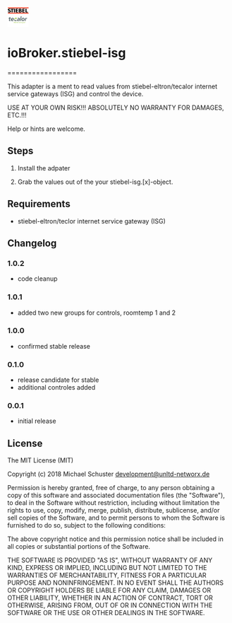 ![Logo](admin/stiebel-isg.png)
# ioBroker.stiebel-isg
=================

This adapter is a ment to read values from stiebel-eltron/tecalor internet service gateways (ISG) and control the device.

USE AT YOUR OWN RISK!!! ABSOLUTELY NO WARRANTY FOR DAMAGES, ETC.!!!

Help or hints are welcome.

## Steps 
1. Install the adpater

2. Grab the values out of the your stiebel-isg.[x]-object.

## Requirements
* stiebel-eltron/teclor internet service gateway (ISG)   

## Changelog

### 1.0.2
* code cleanup

### 1.0.1
* added two new groups for controls, roomtemp 1 and 2

### 1.0.0
* confirmed stable release

### 0.1.0
* release candidate for stable
* additional controles added

### 0.0.1
* initial release

## License
The MIT License (MIT)

Copyright (c) 2018 Michael Schuster <development@unltd-networx.de>

Permission is hereby granted, free of charge, to any person obtaining a copy
of this software and associated documentation files (the "Software"), to deal
in the Software without restriction, including without limitation the rights
to use, copy, modify, merge, publish, distribute, sublicense, and/or sell
copies of the Software, and to permit persons to whom the Software is
furnished to do so, subject to the following conditions:

The above copyright notice and this permission notice shall be included in
all copies or substantial portions of the Software.

THE SOFTWARE IS PROVIDED "AS IS", WITHOUT WARRANTY OF ANY KIND, EXPRESS OR
IMPLIED, INCLUDING BUT NOT LIMITED TO THE WARRANTIES OF MERCHANTABILITY,
FITNESS FOR A PARTICULAR PURPOSE AND NONINFRINGEMENT. IN NO EVENT SHALL THE
AUTHORS OR COPYRIGHT HOLDERS BE LIABLE FOR ANY CLAIM, DAMAGES OR OTHER
LIABILITY, WHETHER IN AN ACTION OF CONTRACT, TORT OR OTHERWISE, ARISING FROM,
OUT OF OR IN CONNECTION WITH THE SOFTWARE OR THE USE OR OTHER DEALINGS IN
THE SOFTWARE.
